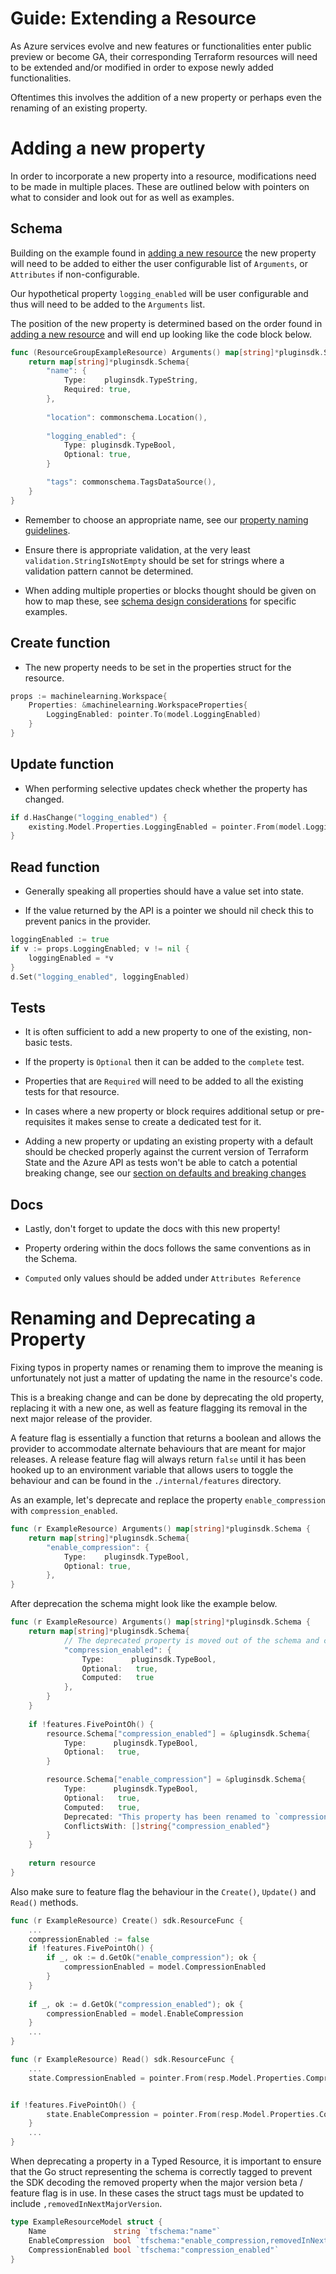# Guide: Extending a Resource

As Azure services evolve and new features or functionalities enter public preview or become GA, their corresponding Terraform resources will need to be extended and/or modified in order to expose newly added functionalities.

Oftentimes this involves the addition of a new property or perhaps even the renaming of an existing property.

# Adding a new property

In order to incorporate a new property into a resource, modifications need to be made in multiple places. These are outlined below with pointers on what to consider and look out for as well as examples.

## Schema

Building on the example found in [adding a new resource](guide-new-resource.md) the new property will need to be added to either the user configurable list of `Arguments`, or `Attributes` if non-configurable.

Our hypothetical property `logging_enabled` will be user configurable and thus will need to be added to the `Arguments` list.

The position of the new property is determined based on the order found in [adding a new resource](guide-new-resource.md#step-3-scaffold-an-emptynew-resource) and will end up looking like the code block below.

```go
func (ResourceGroupExampleResource) Arguments() map[string]*pluginsdk.Schema {
	return map[string]*pluginsdk.Schema{
		"name": {
			Type:	 pluginsdk.TypeString,
			Required: true,
		},
		
		"location": commonschema.Location(),
		
		"logging_enabled": {
			Type: pluginsdk.TypeBool,
			Optional: true,
		}	   

		"tags": commonschema.TagsDataSource(),
	}
}
```

* Remember to choose an appropriate name, see our [property naming guidelines](reference-naming.md).

* Ensure there is appropriate validation, at the very least `validation.StringIsNotEmpty` should be set for strings where a validation pattern cannot be determined.

* When adding multiple properties or blocks thought should be given on how to map these, see [schema design considerations](schema-design-considerations.md) for specific examples. 

## Create function

* The new property needs to be set in the properties struct for the resource.

```go
props := machinelearning.Workspace{
	Properties: &machinelearning.WorkspaceProperties{
		LoggingEnabled: pointer.To(model.LoggingEnabled)
	}
}
```

## Update function

* When performing selective updates check whether the property has changed.

```go
if d.HasChange("logging_enabled") {
	existing.Model.Properties.LoggingEnabled = pointer.From(model.LoggingEnabled)
}
```

## Read function

* Generally speaking all properties should have a value set into state.

* If the value returned by the API is a pointer we should nil check this to prevent panics in the provider.

```go
loggingEnabled := true
if v := props.LoggingEnabled; v != nil {
	loggingEnabled = *v
}
d.Set("logging_enabled", loggingEnabled)
```

## Tests

* It is often sufficient to add a new property to one of the existing, non-basic tests.

* If the property is `Optional` then it can be added to the `complete` test.

* Properties that are `Required` will need to be added to all the existing tests for that resource.

* In cases where a new property or block requires additional setup or pre-requisites it makes sense to create a dedicated test for it.

* Adding a new property or updating an existing property with a default should be checked properly against the current version of Terraform State and the Azure API as tests won't be able to catch a potential breaking change, see our [section on defaults and breaking changes](guide-breaking-changes.md)

## Docs

* Lastly, don't forget to update the docs with this new property!

* Property ordering within the docs follows the same conventions as in the Schema.

* `Computed` only values should be added under `Attributes Reference`

# Renaming and Deprecating a Property

Fixing typos in property names or renaming them to improve the meaning is unfortunately not just a matter of updating the name in the resource's code.

This is a breaking change and can be done by deprecating the old property, replacing it with a new one, as well as feature flagging its removal in the next major release of the provider.

A feature flag is essentially a function that returns a boolean and allows the provider to accommodate alternate behaviours that are meant for major releases. A release feature flag will always return `false` until it has been hooked up to an environment variable that allows users to toggle the behaviour and can be found in the `./internal/features` directory.

As an example, let's deprecate and replace the property `enable_compression` with `compression_enabled`.

```go
func (r ExampleResource) Arguments() map[string]*pluginsdk.Schema {
	return map[string]*pluginsdk.Schema{
		"enable_compression": {
			Type:	 pluginsdk.TypeBool,
			Optional: true,
		},
}
```

After deprecation the schema might look like the example below.

```go
func (r ExampleResource) Arguments() map[string]*pluginsdk.Schema {
	return map[string]*pluginsdk.Schema{
			// The deprecated property is moved out of the schema and conditionally added back via the feature flag
			"compression_enabled": {
				Type:	   pluginsdk.TypeBool,
				Optional:   true,
				Computed:   true 
			},
		}
	}
	
	if !features.FivePointOh() {
		resource.Schema["compression_enabled"] = &pluginsdk.Schema{
			Type:	   pluginsdk.TypeBool,
			Optional:   true,
		}

		resource.Schema["enable_compression"] = &pluginsdk.Schema{
			Type:	   pluginsdk.TypeBool,
			Optional:   true,
			Computed:   true,
			Deprecated: "This property has been renamed to `compression_enabled` and will be removed in v5.0 of the AzureRM provider",
			ConflictsWith: []string{"compression_enabled"}
		}   
	}
	
	return resource
}
```

Also make sure to feature flag the behaviour in the `Create()`, `Update()` and `Read()` methods.

```go
func (r ExampleResource) Create() sdk.ResourceFunc {
	...
	compressionEnabled := false
	if !features.FivePointOh() {
		if _, ok := d.GetOk("enable_compression"); ok {
			compressionEnabled = model.CompressionEnabled
		}	   
	}
	
	if _, ok := d.GetOk("compression_enabled"); ok {
		compressionEnabled = model.EnableCompression
	}
	...
}

func (r ExampleResource) Read() sdk.ResourceFunc {
	...
	state.CompressionEnabled = pointer.From(resp.Model.Properties.CompressionEnabled)


if !features.FivePointOh() {
		state.EnableCompression = pointer.From(resp.Model.Properties.CompressionEnabled)
	}   
	...
}
```

When deprecating a property in a Typed Resource, it is important to ensure that the Go struct representing the schema is correctly tagged to prevent the SDK decoding the removed property when the major version beta / feature flag is in use. In these cases the struct tags must be updated to include `,removedInNextMajorVersion`.  

```go
type ExampleResourceModel struct {
	Name			   string `tfschema:"name"`
	EnableCompression  bool `tfschema:"enable_compression,removedInNextMajorVersion"`
	CompressionEnabled bool `tfschema:"compression_enabled"`
}
```
